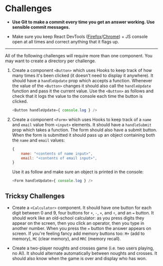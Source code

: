 # Challenges

- **Use Git to make a commit every time you get an answer working. Use sensible commit messages.**

- Make sure you keep React DevTools ([Firefox](https://addons.mozilla.org/en-US/firefox/addon/react-devtools/)/[Chrome](https://chrome.google.com/webstore/detail/react-developer-tools/fmkadmapgofadopljbjfkapdkoienihi)) + JS console open at all times and correct anything that it flags up.

---

All of the following challenges will require more than one component. You may want to create a directory per challenge.

1) Create a component `<Button>` which uses Hooks to keep track of how many times it's been clicked (it doesn't need to display it anywhere). It should have a `handleUpdate` prop which accepts a function. Whenever the value of the `<Button>` changes it should also call the `handleUpdate` function and pass it the current value. Use the `<Button>` as follows and check that it logs the value to the console each time the button is clicked.

    ```js
    <Button handleUpdate={ console.log } />
    ```

2) Create a component `<Form>` which uses Hooks to keep track of a `name` and `email` value from `<input>` elements. It should have a `handleSubmit` prop which takes a function. The form should also have a submit button. When the form is submitted it should pass up an object containing both the `name` and `email` values:

    ```js
    {
        name: "<contents of name input>",
        email: "<contents of email input>",
    }
    ```

    Use it as follow and make sure an object is printed in the console:

    ```js
    <Form handleUpdate={ console.log } />
    ```



## Tricksy Challenges

- Create a `<Calculator>` component. It should have one button for each digit between 0 and 9, four buttons for `+`, `-`, `×`, and `÷`, and an `=` button. It should work like an old-school calculator: as you press digits they appear on the screen, then you click an operator, then you type in another number. When you press the `=` button the answer appears on screen. If you're feeling fancy add memory buttons too: `M+` (add to memory), `MC` (clear memory), and `MRC` (memory recall).

- Create a two-player noughts and crosses game (i.e. two users playing, no AI). It should alternate automatically between noughts and crosses. It should also know when the game is over and display who has won.
